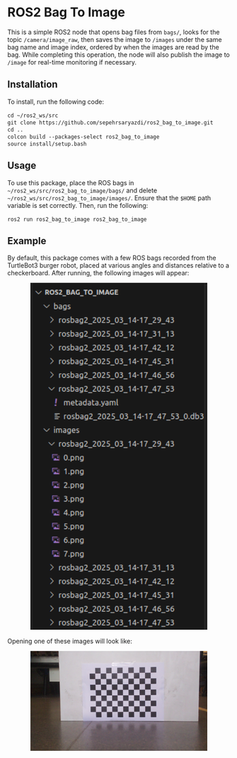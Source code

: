 # ROS2 Bag To Image

This is a simple ROS2 node that opens bag files from `bags/`, looks for the topic `/camera/image_raw`, then saves the image to `/images` under the same bag name and image index, ordered by when the images are read by the bag. While completing this operation, the node will also publish the image to `/image` for real-time monitoring if necessary.

## Installation

To install, run the following code:

```
cd ~/ros2_ws/src
git clone https://github.com/sepehrsaryazdi/ros2_bag_to_image.git
cd ..
colcon build --packages-select ros2_bag_to_image
source install/setup.bash
```

## Usage

To use this package, place the ROS bags in `~/ros2_ws/src/ros2_bag_to_image/bags/` and delete `~/ros2_ws/src/ros2_bag_to_image/images/`. Ensure that the `$HOME` path variable is set correctly. Then, run the following:

```
ros2 run ros2_bag_to_image ros2_bag_to_image
```

## Example

By default, this package comes with a few ROS bags recorded from the TurtleBot3 burger robot, placed at various angles and distances relative to a checkerboard. After running, the following images will appear:

<p align="center">
<img src="readme_pictures/ros2_image_files.png" width="400">
</p>

Opening one of these images will look like:

<p align="center">
<img src="readme_pictures/3.png" width="400">
</p>

